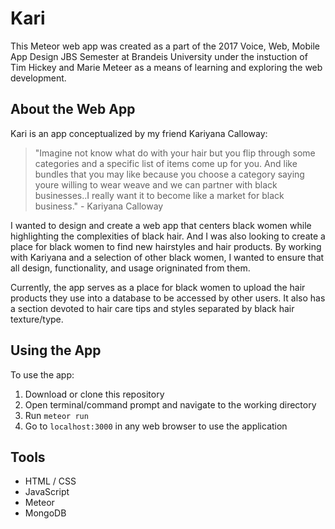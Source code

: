 # Kari
This Meteor web app was created as a part of the 2017 Voice, Web, Mobile App Design JBS Semester at Brandeis University under the instuction of Tim Hickey and Marie Meteer as a means of learning and exploring the web development.

## About the Web App
Kari is an app conceptualized by my friend Kariyana Calloway: 
<blockquote>"Imagine not know what do with your hair but you flip through some categories and a specific list of items come up for you. And like bundles that you may like because you choose a category saying youre willing to wear weave and we can partner with black businesses..I really want it to become like a market for black business." - Kariyana Calloway</blockquote>

I wanted to design and create a web app that centers black women while highlighting the complexities of black hair. And I was also looking to create a place for black women to find new hairstyles and hair products. By working with Kariyana and a selection of other black women, I wanted to ensure that all design, functionality, and usage origninated from them.

Currently, the app serves as a place for black women to upload the hair products they use into a database to be accessed by other users. It also has a section devoted to hair care tips and styles separated by black hair texture/type.

## Using the App
To use the app:
1) Download or clone this repository
2) Open terminal/command prompt and navigate to the working directory
3) Run `meteor run`
4) Go to `localhost:3000` in any web browser to use the application

## Tools
* HTML / CSS
* JavaScript
* Meteor
* MongoDB
